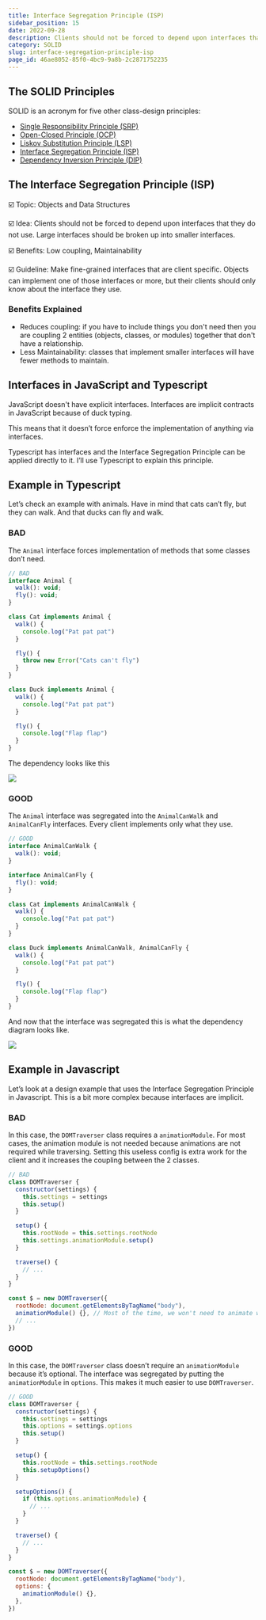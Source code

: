 ```yaml
---
title: Interface Segregation Principle (ISP)
sidebar_position: 15
date: 2022-09-28
description: Clients should not be forced to depend upon interfaces that they do not use. Large interfaces should be broken up into smaller interfaces.
category: SOLID
slug: interface-segregation-principle-isp
page_id: 46ae8052-85f0-4bc9-9a8b-2c2871752235
---
```


## The SOLID Principles

SOLID is an acronym for five other class-design principles:

- [Single Responsibility Principle (SRP)](/docs/code-tips/single-responsibility-principle-srp)
- [Open-Closed Principle (OCP)](/docs/code-tips/open-closed-principle-ocp)
- [Liskov Substitution Principle (LSP)](/docs/code-tips/liskov-substitution-principle-lsp)
- [Interface Segregation Principle (ISP)](/docs/code-tips/interface-segregation-principle-isp)
- [Dependency Inversion Principle (DIP)](/docs/code-tips/dependency-inversion-principle-dip)

## The Interface Segregation Principle (ISP)

☑️ Topic: Objects and Data Structures

☑️ Idea: Clients should not be forced to depend upon interfaces that they do not use. Large interfaces should be broken up into smaller interfaces.

☑️ Benefits: Low coupling, Maintainability

☑️ Guideline: Make fine-grained interfaces that are client specific. Objects can implement one of those interfaces or more, but their clients should only know about the interface they use.

### Benefits Explained

- Reduces coupling: if you have to include things you don't need then you are coupling 2 entities (objects, classes, or modules) together that don't have a relationship.
- Less Maintainability: classes that implement smaller interfaces will have fewer methods to maintain.

## Interfaces in JavaScript and Typescript

JavaScript doesn't have explicit interfaces. Interfaces are implicit contracts in JavaScript because of duck typing.

This means that it doesn’t force enforce the implementation of anything via interfaces.

Typescript has interfaces and the Interface Segregation Principle can be applied directly to it. I’ll use Typescript to explain this principle.

## Example in Typescript

Let’s check an example with animals. Have in mind that cats can’t fly, but they can walk. And that ducks can fly and walk.

### BAD

The `Animal` interface forces implementation of methods that some classes don’t need.

```javascript
// BAD
interface Animal {
  walk(): void;
  fly(): void;
}

class Cat implements Animal {
  walk() {
    console.log("Pat pat pat")
  }

  fly() {
    throw new Error("Cats can't fly")
  }
}

class Duck implements Animal {
  walk() {
    console.log("Pat pat pat")
  }

  fly() {
    console.log("Flap flap")
  }
}
```

The dependency looks like this

![](/images/docs/1150321057.png)

### GOOD

The `Animal` interface was segregated into the `AnimalCanWalk` and `AnimalCanFly` interfaces. Every client implements only what they use.

```javascript
// GOOD
interface AnimalCanWalk {
  walk(): void;
}

interface AnimalCanFly {
  fly(): void;
}

class Cat implements AnimalCanWalk {
  walk() {
    console.log("Pat pat pat")
  }
}

class Duck implements AnimalCanWalk, AnimalCanFly {
  walk() {
    console.log("Pat pat pat")
  }

  fly() {
    console.log("Flap flap")
  }
}
```

And now that the interface was segregated this is what the dependency diagram looks like.

![](/images/docs/335237699.png)

## Example in Javascript

Let’s look at a design example that uses the Interface Segregation Principle in Javascript. This is a bit more complex because interfaces are implicit.

### BAD

In this case, the `DOMTraverser` class requires a `animationModule`. For most cases, the animation module is not needed because animations are not required while traversing. Setting this useless config is extra work for the client and it increases the coupling between the 2 classes.

```javascript
// BAD
class DOMTraverser {
  constructor(settings) {
    this.settings = settings
    this.setup()
  }

  setup() {
    this.rootNode = this.settings.rootNode
    this.settings.animationModule.setup()
  }

  traverse() {
    // ...
  }
}

const $ = new DOMTraverser({
  rootNode: document.getElementsByTagName("body"),
  animationModule() {}, // Most of the time, we won't need to animate when traversing.
  // ...
})
```

### GOOD

In this case, the `DOMTraverser` class doesn’t require an `animationModule` because it’s optional. The interface was segregated by putting the `animationModule` in `options`. This makes it much easier to use `DOMTraverser`.

```javascript
// GOOD
class DOMTraverser {
  constructor(settings) {
    this.settings = settings
    this.options = settings.options
    this.setup()
  }

  setup() {
    this.rootNode = this.settings.rootNode
    this.setupOptions()
  }

  setupOptions() {
    if (this.options.animationModule) {
      // ...
    }
  }

  traverse() {
    // ...
  }
}

const $ = new DOMTraverser({
  rootNode: document.getElementsByTagName("body"),
  options: {
    animationModule() {},
  },
})
```

